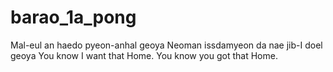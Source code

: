 # barao_1a_pong
Mal-eul an haedo pyeon-anhal geoya  Neoman issdamyeon da nae jib-I doel geoya  You know I want that  Home.  You know you got that  Home.
